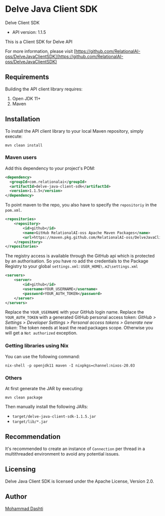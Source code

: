 # Delve Java Client SDK

Delve Client SDK
- API version: 1.1.5

This is a Client SDK for Delve API

  For more information, please visit [https://github.com/RelationalAI-oss/DelveJavaClientSDK](https://github.com/RelationalAI-oss/DelveJavaClientSDK)

## Requirements

Building the API client library requires:
1. Open JDK 11+
2. Maven

## Installation

To install the API client library to your local Maven repository, simply execute:

```shell
mvn clean install
```

### Maven users

Add this dependency to your project's POM:

```xml
<dependency>
  <groupId>com.relationalai</groupId>
  <artifactId>delve-java-client-sdk</artifactId>
  <version>1.1.5</version>
</dependency>
```

To point maven to the repo, you also have to specify the `repositoriy` in the `pom.xml`.

```xml
<repositories>
    <repository>
        <id>github</id>
        <name>GitHub RelationalAI-oss Apache Maven Packages</name>
        <url>https://maven.pkg.github.com/RelationalAI-oss/DelveJavaClientSDK</url>
    </repository>
</repositories>
```

The registry access is available through the GitHub api which is protected by an authorisation. So you have ro add the credentials to the Package Registry to your global `settings.xml`:
`USER_HOME\.m2\settings.xml`

```xml
<servers>
    <server>
        <id>github</id>
        <username>YOUR_USERNAME</username>
        <password>YOUR_AUTH_TOKEN</password>
    </server>
</servers>
```

Replace the `YOUR_USERNAME` with your GitHub login name.
Replace the `YOUR_AUTH_TOKEN` with a generated GitHub personal access token:
*GitHub > Settings > Developer Settings > Personal access tokens > Generate new token*:
The token needs at least the read:packages scope. Otherwise you will get a `Not authorized` exception.

### Getting libraries using Nix

You can use the following command:

```shell
nix-shell -p openjdk11 maven -I nixpkgs=channel:nixos-20.03
```

### Others

At first generate the JAR by executing:

```shell
mvn clean package
```

Then manually install the following JARs:

* `target/delve-java-client-sdk-1.1.5.jar`
* `target/lib/*.jar`

## Recommendation

It's recommended to create an instance of `Connection` per thread in a multithreaded environment to avoid any potential issues.

## Licensing

Delve Java Client SDK is licensed under the Apache License, Version 2.0.

## Author

[Mohammad Dashti](mailto:mohammad.dashti[at]relational[dot]ai)

